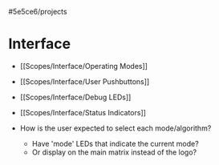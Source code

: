 #5e5ce6/projects 

# Interface

- [[Scopes/Interface/Operating Modes]]
- [[Scopes/Interface/User Pushbuttons]]
- [[Scopes/Interface/Debug LEDs]]
- [[Scopes/Interface/Status Indicators]]

- How is the user expected to select each mode/algorithm?
	- Have 'mode' LEDs that indicate the current mode?
	- Or display on the main matrix instead of the logo?

